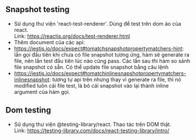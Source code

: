 
## Snapshot testing
- Sử dụng thư viện 'react-test-renderer'. Dùng để test trên dom ảo của react. \
Link: https://reactjs.org/docs/test-renderer.html 
- Thêm document của các api:
 - https://jestjs.io/docs/expect#tomatchsnapshotpropertymatchers-hint: lần gọi đầu tiên khi chưa có file snapshot tương ứng, hàm sẽ generate ra file, nên lần test đầu tiên lúc nào cũng pass. Các lần sau thì hàm so sánh file snapshot có sẵn. Có thể update file snapshot bằng câu lệnh
 - https://jestjs.io/docs/expect#tomatchinlinesnapshotpropertymatchers-inlinesnapshot: tương tự api trên nhưng thay vì generate ra file, thì nó modified luôn cái file test, là bỏ cái snapshot vào lại thành inline argument của hàm gọi.
 ## Dom testing
 - Sử dụng thư viện @testing-library/react. Thao tác trên DOM thật. \
Link: https://testing-library.com/docs/react-testing-library/intro/

